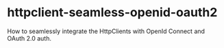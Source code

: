 # httpclient-seamless-openid-oauth2
How to seamlessly integrate the HttpClients with OpenId Connect and OAuth 2.0 auth.
